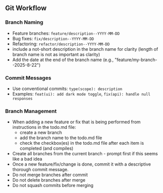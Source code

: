 ## Git Workflow

### Branch Naming
- Feature branches: `feature/description--YYYY-MM-DD`
- Bug fixes: `fix/description--YYYY-MM-DD`
- Refactoring: `refactor/description--YYYY-MM-DD`
- include a not-short description in the branch name for clarity (length of branch name is not as important as clarity)
- Add the date at the end of the branch name (e.g., "feature/my-branch--2025-8-22")

### Commit Messages
- Use conventional commits: `type(scope): description`
- Examples: `feat(ui): add dark mode toggle`, `fix(api): handle null responses`

### Branch Management
- When adding a new feature or fix that is being performed from instructions in the todo.md file:
  - create a new branch
  - add the branch name to the todo.md file
  - check the checkbox(es) in the todo.md file after each item is completed (and compiles)
- Create all branches from the current branch - prompt first if this seems like a bad idea
- Once a new feature/fix/change is done, commit it with a descriptive thorough commit message.
- Do not merge branches after commit
- Do not delete branches after merge
- Do not squash commits before merging